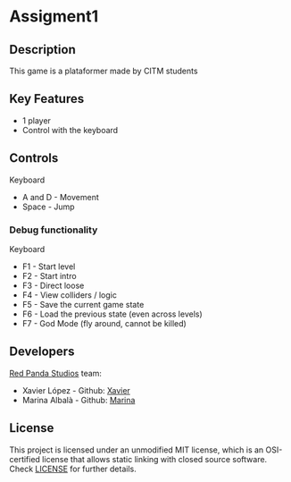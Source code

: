 # Assigment1

## Description

This game is a plataformer made by CITM students

## Key Features

 - 1 player
 - Control with the keyboard
 
## Controls

Keyboard
- A and D  - Movement
- Space - Jump

### Debug functionality

Keyboard
- F1 - Start level
- F2 - Start intro
- F3 - Direct loose
- F4 - View colliders / logic
- F5 - Save the current game state
- F6 - Load the previous state (even across levels)
- F7 - God Mode (fly around, cannot be killed)


## Developers
[Red Panda Studios](https://github.com/Xavierlm11/Assignment1) team:

 - Xavier López - Github: [Xavier](https://github.com/Xavierlm11)
 - Marina Albalà - Github: [Marina](https://github.com/Vizalt)

## License

This project is licensed under an unmodified MIT license, which is an OSI-certified license that allows static linking with closed source software. Check [LICENSE](LICENSE) for further details.
